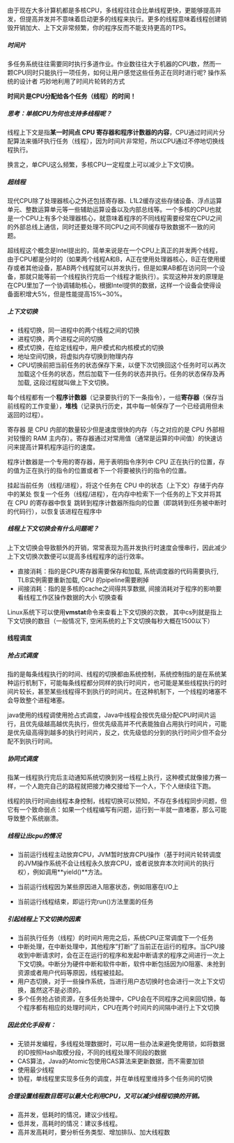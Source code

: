 由于现在大多计算机都是多核CPU，多线程往往会比单线程更快，更能够提高并发，但提高并发并不意味着启动更多的线程来执行。更多的线程意味着线程创建销毁开销加大、上下文非常频繁，你的程序反而不能支持更高的TPS。



##### 时间片

多任务系统往往需要同时执行多道作业。作业数往往大于机器的CPU数，然而一颗CPU同时只能执行一项任务，如何让用户感觉这些任务正在同时进行呢? 操作系统的设计者 巧妙地利用了时间片轮转的方式

**时间片是CPU分配给各个任务（线程）的时间！**



##### 思考：单核CPU为何也支持多线程呢？

线程上下文是指**某一时间点 CPU 寄存器和程序计数器的内容**，CPU通过时间片分配算法来循环执行任务（线程），因为时间片非常短，所以CPU通过不停地切换线程执行。

换言之，单CPU这么频繁，多核CPU一定程度上可以减少上下文切换。



##### 超线程

现代CPU除了处理器核心之外还包括寄存器、L1L2缓存这些存储设备、浮点运算单元、整数运算单元等一些辅助运算设备以及内部总线等。一个多核的CPU也就是一个CPU上有多个处理器核心，就意味着程序的不同线程需要经常在CPU之间的外部总线上通信，同时还要处理不同CPU之间不同缓存导致数据不一致的问题。



超线程这个概念是Intel提出的，简单来说是在一个CPU上真正的并发两个线程，由于CPU都是分时的（如果两个线程A和B，A正在使用处理器核心，B正在使用缓存或者其他设备，那AB两个线程就可以并发执行，但是如果AB都在访问同一个设备，那就只能等前一个线程执行完后一个线程才能执行）。实现这种并发的原理是 在CPU里加了一个协调辅助核心，根据Intel提供的数据，这样一个设备会使得设备面积增大5%，但是性能提高15%~30%。



##### 上下文切换

- 线程切换，同一进程中的两个线程之间的切换
- 进程切换，两个进程之间的切换
- 模式切换，在给定线程中，用户模式和内核模式的切换
- 地址空间切换，将虚拟内存切换到物理内存
- CPU切换前把当前任务的状态保存下来，以便下次切换回这个任务时可以再次加载这个任务的状态，然后加载下一任务的状态并执行。任务的状态保存及再加载, 这段过程就叫做上下文切换。

每个线程都有一个**程序计数器**（记录要执行的下一条指令），一组**寄存器**（保存当前线程的工作变量），**堆栈**（记录执行历史，其中每一帧保存了一个已经调用但未返回的过程）。

寄存器 是 CPU 内部的数量较少但是速度很快的内存（与之对应的是 CPU 外部相对较慢的 RAM 主内存）。寄存器通过对常用值（通常是运算的中间值）的快速访问来提高计算机程序运行的速度。

程序计数器是一个专用的寄存器，用于表明指令序列中 CPU 正在执行的位置，存的值为正在执行的指令的位置或者下一个将要被执行的指令的位置。



挂起当前任务（线程/进程），将这个任务在 CPU 中的状态（上下文）存储于内存中的某处
恢复一个任务（线程/进程），在内存中检索下一个任务的上下文并将其在 CPU 的寄存器中恢复
跳转到程序计数器所指向的位置（即跳转到任务被中断时的代码行），以恢复该进程在程序中



##### 线程上下文切换会有什么问题呢？

上下文切换会导致额外的开销，常常表现为高并发执行时速度会慢串行，因此减少上下文切换次数便可以提高多线程程序的运行效率。

- 直接消耗：指的是CPU寄存器需要保存和加载, 系统调度器的代码需要执行, TLB实例需要重新加载, CPU 的pipeline需要刷掉
- 间接消耗：指的是多核的cache之间得共享数据, 间接消耗对于程序的影响要看线程工作区操作数据的大小
  切换查看

Linux系统下可以使用**vmstat**命令来查看上下文切换的次数， 其中cs列就是指上下文切换的数目（一般情况下, 空闲系统的上下文切换每秒大概在1500以下）



#### 线程调度

##### 抢占式调度

指的是每条线程执行的时间、线程的切换都由系统控制，系统控制指的是在系统某种运行机制下，可能每条线程都分同样的执行时间片，也可能是某些线程执行的时间片较长，甚至某些线程得不到执行的时间片。在这种机制下，一个线程的堵塞不会导致整个进程堵塞。

java使用的线程调使用抢占式调度，Java中线程会按优先级分配CPU时间片运行，且优先级越高越优先执行，但优先级高并不代表能独自占用执行时间片，可能是优先级高得到越多的执行时间片，反之，优先级低的分到的执行时间少但不会分配不到执行时间。



##### 协同式调度

指某一线程执行完后主动通知系统切换到另一线程上执行，这种模式就像接力赛一样，一个人跑完自己的路程就把接力棒交接给下一个人，下个人继续往下跑。

线程的执行时间由线程本身控制，线程切换可以预知，不存在多线程同步问题，但它有一个致命弱点：如果一个线程编写有问题，运行到一半就一直堵塞，那么可能导致整个系统崩溃。



##### 线程让出cpu的情况

- 当前运行线程主动放弃CPU，JVM暂时放弃CPU操作（基于时间片轮转调度的JVM操作系统不会让线程永久放弃CPU，或者说放弃本次时间片的执行权），例如调用**yield()**方法。

- 当前运行线程因为某些原因进入阻塞状态，例如阻塞在I/O上
- 当前运行线程结束，即运行完run()方法里面的任务



##### 引起线程上下文切换的因素

- 当前执行任务（线程）的时间片用完之后，系统CPU正常调度下一个任务
- 中断处理，在中断处理中，其他程序”打断”了当前正在运行的程序。当CPU接收到中断请求时，会在正在运行的程序和发起中断请求的程序之间进行一次上下文切换。中断分为硬件中断和软件中断，软件中断包括因为IO阻塞、未抢到资源或者用户代码等原因，线程被挂起。
- 用户态切换，对于一些操作系统，当进行用户态切换时也会进行一次上下文切换，虽然这不是必须的。
- 多个任务抢占锁资源，在多任务处理中，CPU会在不同程序之间来回切换，每个程序都有相应的处理时间片，CPU在两个时间片的间隔中进行上下文切换



##### 因此优化手段有：

- 无锁并发编程，多线程处理数据时，可以用一些办法来避免使用锁，如将数据的ID按照Hash取模分段，不同的线程处理不同段的数据
- CAS算法，Java的Atomic包使用CAS算法来更新数据，而不需要加锁
- 使用最少线程
- 协程，单线程里实现多任务的调度，并在单线程里维持多个任务间的切换



##### 合理设置线程数目既可以最大化利用CPU，又可以减少线程切换的开销。

- 高并发，低耗时的情况，建议少线程。
- 低并发，高耗时的情况：建议多线程。
- 高并发高耗时，要分析任务类型、增加排队、加大线程数